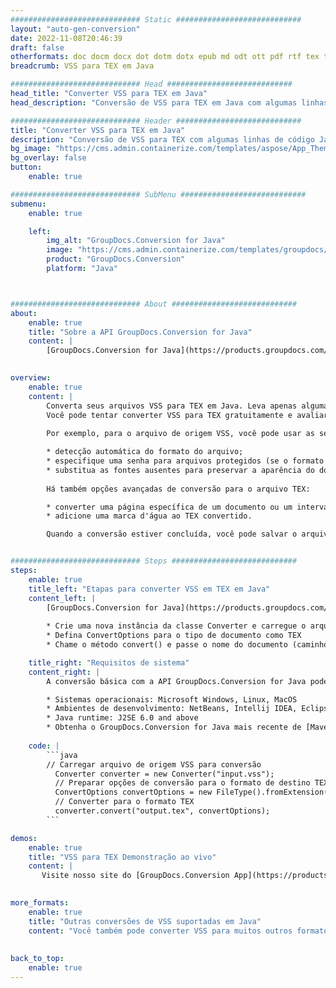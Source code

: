 ```yaml
---
############################# Static ############################
layout: "auto-gen-conversion"
date: 2022-11-08T20:46:39
draft: false
otherformats: doc docm docx dot dotm dotx epub md odt ott pdf rtf tex txt vdx vsdm vsdx vssm vssx vstm vstx vsx vtx xps
breadcrumb: VSS para TEX em Java

############################# Head ############################
head_title: "Converter VSS para TEX em Java"
head_description: "Conversão de VSS para TEX em Java com algumas linhas de código. Converta mais de 160 formatos de arquivo usando a API de conversão de documentos do GroupDocs para Java"

############################# Header ############################
title: "Converter VSS para TEX em Java"
description: "Conversão de VSS para TEX com algumas linhas de código Java"
bg_image: "https://cms.admin.containerize.com/templates/aspose/App_Themes/V3/images/bg/header1.png"
bg_overlay: false
button:
    enable: true

############################# SubMenu ############################
submenu:
    enable: true

    left:
        img_alt: "GroupDocs.Conversion for Java"
        image: "https://cms.admin.containerize.com/templates/groupdocs/images/product-logos/90x90-noborder/groupdocs-conversion-java.png"
        product: "GroupDocs.Conversion"
        platform: "Java"



############################# About ############################
about:
    enable: true
    title: "Sobre a API GroupDocs.Conversion for Java"
    content: |
        [GroupDocs.Conversion for Java](https://products.groupdocs.com/conversion/java/) é uma API avançada de conversão de formato de arquivo para conversão entre formatos populares de imagem e documento, como Microsoft Office, OpenDocument, PDF, HTML, e-mail, CAD. e muito mais com apenas algumas linhas de código. A API nativa detecta automaticamente os formatos dos documentos originais e oferece muitas opções para personalizar os documentos convertidos. Juntamente com a função de extrair informações de um documento, ele também suporta o armazenamento em cache dos resultados da conversão para o disco local por padrão. No entanto, qualquer tipo de armazenamento em cache pode ser suportado pela implementação das interfaces apropriadas - Amazon S3, Dropbox, Google Drive, Windows Azure, Reddis ou quaisquer outras.
    

overview:
    enable: true
    content: |
        Converta seus arquivos VSS para TEX em Java. Leva apenas algumas linhas de código Java em qualquer plataforma de sua escolha, como Windows, Linux, macOS.
        Você pode tentar converter VSS para TEX gratuitamente e avaliar a qualidade dos resultados da conversão. Junto com scripts de conversão de arquivo simples, você pode tentar opções mais sofisticadas para carregar o arquivo de origem VSS e armazenar a saída TEX. 
        
        Por exemplo, para o arquivo de origem VSS, você pode usar as seguintes opções de carregamento:

        * detecção automática do formato do arquivo;
        * especifique uma senha para arquivos protegidos (se o formato de arquivo for compatível);
        * substitua as fontes ausentes para preservar a aparência do documento.
        
        Há também opções avançadas de conversão para o arquivo TEX:

        * converter uma página específica de um documento ou um intervalo de páginas;
        * adicione uma marca d'água ao TEX convertido.

        Quando a conversão estiver concluída, você pode salvar o arquivo TEX no caminho do arquivo local ou em qualquer armazenamento de terceiros, como FTP, Amazon S3, Google Drive, Dropbox etc. Observe - para converter VSS para TEX, você não precisa instalar nenhum software adicional, como MS Office, Open Office, Adobe Acrobat Reader etc.


############################# Steps ############################
steps:
    enable: true
    title_left: "Etapas para converter VSS em TEX em Java"
    content_left: |
        [GroupDocs.Conversion for Java](https://products.groupdocs.com/conversion/java/) permite que os desenvolvedores convertam facilmente o arquivo VSS para TEX com algumas linhas de código.
        
        * Crie uma nova instância da classe Converter e carregue o arquivo VSS com o caminho completo
        * Defina ConvertOptions para o tipo de documento como TEX
        * Chame o método convert() e passe o nome do documento (caminho completo) e formato (TEX) como parâmetro

    title_right: "Requisitos de sistema"
    content_right: |
        A conversão básica com a API GroupDocs.Conversion for Java pode ser feita com apenas algumas linhas de código. Nossas APIs são suportadas em todas as principais plataformas e sistemas operacionais. Antes de executar o código abaixo, certifique-se de ter os seguintes pré-requisitos instalados em seu sistema.

        * Sistemas operacionais: Microsoft Windows, Linux, MacOS
        * Ambientes de desenvolvimento: NetBeans, Intellij IDEA, Eclipse, etc.
        * Java runtime: J2SE 6.0 and above
        * Obtenha o GroupDocs.Conversion for Java mais recente de [Maven](https://repository.groupdocs.com/webapp/#/artifacts/browse/tree/General/repo/com/groupdocs/groupdocs-conversion)
         
    code: |
        ```java    
        // Carregar arquivo de origem VSS para conversão
          Converter converter = new Converter("input.vss");
          // Preparar opções de conversão para o formato de destino TEX
          ConvertOptions convertOptions = new FileType().fromExtension("tex").getConvertOptions();
          // Converter para o formato TEX
          converter.convert("output.tex", convertOptions);
        ```

demos:
    enable: true
    title: "VSS para TEX Demonstração ao vivo"
    content: |
       Visite nosso site do [GroupDocs.Conversion App](https://products.groupdocs.app/conversion/family) e experimente a conversão de VSS para TEX agora. A demonstração gratuita tem os seguintes benefícios
          

more_formats:
    enable: true
    title: "Outras conversões de VSS suportadas em Java"
    content: "Você também pode converter VSS para muitos outros formatos de arquivo. Por favor, veja a lista abaixo."
       
       
back_to_top:
    enable: true
---
```

